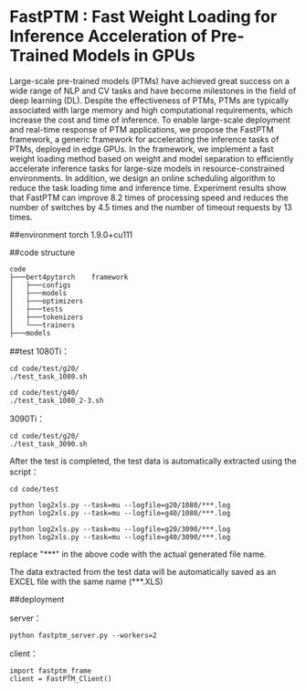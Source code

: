 # FastPTM : Fast Weight Loading for Inference Acceleration of Pre-Trained Models in GPUs
Large-scale pre-trained models (PTMs) have achieved great success on a wide range of NLP and CV tasks and have become milestones in the field of deep learning (DL). Despite the effectiveness of PTMs, PTMs are typically associated with large memory and high computational requirements, which increase the cost and time of inference. To enable large-scale deployment and real-time response of PTM applications, we propose the FastPTM framework, a generic framework for accelerating the inference tasks of PTMs, deployed in edge GPUs. In the framework, we implement a fast weight loading method based on weight and model separation to efficiently accelerate inference tasks for large-size models in resource-constrained environments. In addition, we design an online scheduling algorithm to reduce the task loading time and inference time. Experiment results show that FastPTM can improve 8.2 times of processing speed and reduces the number of switches by 4.5 times and the number of timeout requests by 13 times.

##environment
torch 1.9.0+cu111

##code structure

```
code
├───bert4pytorch    framework
│   ├───configs
│   ├───models
│   ├───optimizers
│   ├───tests
│   ├───tokenizers
│   └───trainers
├───models	
```
##test
1080Ti：

```
cd code/test/g20/
./test_task_1080.sh

cd code/test/g40/
./test_task_1080_2-3.sh
```


3090Ti：

```
cd code/test/g20/
./test_task_3090.sh
```


After the test is completed, the test data is automatically extracted using the script：

```
cd code/test

python log2xls.py --task=mu --logfile=g20/1080/***.log
python log2xls.py --task=mu --logfile=g40/1080/***.log

python log2xls.py --task=mu --logfile=g20/3090/***.log
python log2xls.py --task=mu --logfile=g40/3090/***.log
```
replace "***" in the above code with the actual generated file name.

The data extracted from the test data will be automatically saved as an EXCEL file with the same name (***.XLS)

##deployment

server：
```
python fastptm_server.py --workers=2
```

client：
```
import fastptm_frame
client = FastPTM_Client()
```
